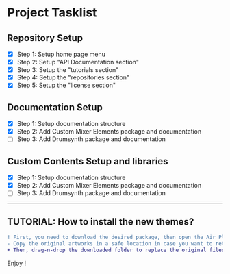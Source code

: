 # Project Tasklist

## Repository Setup

- [x] Step 1: Setup home page menu
- [x] Step 2: Setup "API Documentation section"
- [x] Step 3: Setup the "tutorials section"
- [x] Step 4: Setup the "repositories section"
- [x] Step 5: Setup the "license section"

## Documentation Setup

- [x] Step 1: Setup documentation structure
- [x] Step 2: Add Custom Mixer Elements package and documentation
- [ ] Step 3: Add Drumsynth package and documentation

## Custom Contents Setup and libraries

- [x] Step 1: Setup documentation structure
- [x] Step 2: Add Custom Mixer Elements package and documentation
- [ ] Step 3: Add Drumsynth package and documentation

---

## TUTORIAL: How to install the new themes?

```diff 
! First, you need to download the desired package, then open the Air Plugins Themes folder in your computer.
- Copy the original artworks in a safe location in case you want to return to the original design!
+ Then, drag-n-drop the downloaded folder to replace the original files
```
Enjoy !





